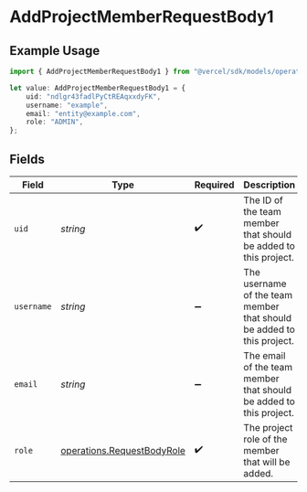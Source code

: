 # AddProjectMemberRequestBody1

## Example Usage

```typescript
import { AddProjectMemberRequestBody1 } from "@vercel/sdk/models/operations";

let value: AddProjectMemberRequestBody1 = {
    uid: "ndlgr43fadlPyCtREAqxxdyFK",
    username: "example",
    email: "entity@example.com",
    role: "ADMIN",
};
```

## Fields

| Field                                                                    | Type                                                                     | Required                                                                 | Description                                                              | Example                                                                  |
| ------------------------------------------------------------------------ | ------------------------------------------------------------------------ | ------------------------------------------------------------------------ | ------------------------------------------------------------------------ | ------------------------------------------------------------------------ |
| `uid`                                                                    | *string*                                                                 | :heavy_check_mark:                                                       | The ID of the team member that should be added to this project.          | ndlgr43fadlPyCtREAqxxdyFK                                                |
| `username`                                                               | *string*                                                                 | :heavy_minus_sign:                                                       | The username of the team member that should be added to this project.    | example                                                                  |
| `email`                                                                  | *string*                                                                 | :heavy_minus_sign:                                                       | The email of the team member that should be added to this project.       | entity@example.com                                                       |
| `role`                                                                   | [operations.RequestBodyRole](../../models/operations/requestbodyrole.md) | :heavy_check_mark:                                                       | The project role of the member that will be added.                       | ADMIN                                                                    |